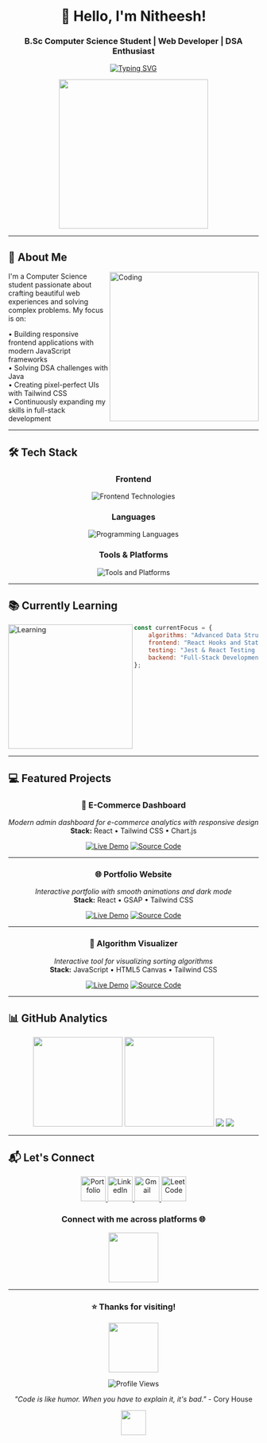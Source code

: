 <div align="center">
  
# 👋 Hello, I'm Nitheesh!
### B.Sc Computer Science Student | Web Developer | DSA Enthusiast

[![Typing SVG](https://readme-typing-svg.herokuapp.com?font=Inter&size=24&duration=3000&pause=1000&color=6366F1&center=true&vCenter=true&width=600&height=60&lines=Passionate+Web+Developer;DSA+Problem+Solver;React+%26+Tailwind+Specialist;Continuous+Learner)](https://git.io/typing-svg)

<img src="https://github.com/Anmol-Baranwal/Cool-GIFs-For-GitHub/assets/74038190/0b335028-1d3d-4ee5-b5b3-a373d499be7e" width="300" />

</div>

---

## 🚀 About Me

<img align="right" alt="Coding" width="300" src="https://github.com/Anmol-Baranwal/Cool-GIFs-For-GitHub/assets/74038190/1a797f46-efe4-41e6-9e75-5303e1bbcbfa">

I'm a Computer Science student passionate about crafting beautiful web experiences and solving complex problems. My focus is on:

• Building responsive frontend applications with modern JavaScript frameworks  
• Solving DSA challenges with Java  
• Creating pixel-perfect UIs with Tailwind CSS  
• Continuously expanding my skills in full-stack development  

---

## 🛠️ Tech Stack

<div align="center">

### Frontend
<p>
  <img src="https://skillicons.dev/icons?i=html,css,js,react,tailwind&theme=dark" alt="Frontend Technologies" />
</p>

### Languages
<p>
  <img src="https://skillicons.dev/icons?i=java&theme=dark" alt="Programming Languages" />
</p>

### Tools & Platforms
<p>
  <img src="https://skillicons.dev/icons?i=git,github,vscode,figma&theme=dark" alt="Tools and Platforms" />
</p>

</div>

---

## 📚 Currently Learning

<img align="left" alt="Learning" width="250" src="https://github.com/Anmol-Baranwal/Cool-GIFs-For-GitHub/assets/74038190/29fd6286-4e7b-4d6c-818f-c4765d5e39a9">

```javascript
const currentFocus = {
    algorithms: "Advanced Data Structures & Algorithms in Java",
    frontend: "React Hooks and State Management", 
    testing: "Jest & React Testing Library",
    backend: "Full-Stack Development with Node.js"
};
```

<br clear="left"/>

---

## 💻 Featured Projects

<div align="center">

### 🎯 E-Commerce Dashboard
*Modern admin dashboard for e-commerce analytics with responsive design*  
**Stack:** React • Tailwind CSS • Chart.js

[![Live Demo](https://img.shields.io/badge/Live%20Demo-6366F1?style=for-the-badge&logo=vercel&logoColor=white&labelColor=1E1B4B)](##) [![Source Code](https://img.shields.io/badge/Source%20Code-0F172A?style=for-the-badge&logo=github&logoColor=white&labelColor=374151)](##)

---

### 🌐 Portfolio Website  
*Interactive portfolio with smooth animations and dark mode*  
**Stack:** React • GSAP • Tailwind CSS

[![Live Demo](https://img.shields.io/badge/Live%20Demo-6366F1?style=for-the-badge&logo=vercel&logoColor=white&labelColor=1E1B4B)](##) [![Source Code](https://img.shields.io/badge/Source%20Code-0F172A?style=for-the-badge&logo=github&logoColor=white&labelColor=374151)](##)

---

### 🧮 Algorithm Visualizer
*Interactive tool for visualizing sorting algorithms*  
**Stack:** JavaScript • HTML5 Canvas • Tailwind CSS

[![Live Demo](https://img.shields.io/badge/Live%20Demo-6366F1?style=for-the-badge&logo=vercel&logoColor=white&labelColor=1E1B4B)](##) [![Source Code](https://img.shields.io/badge/Source%20Code-0F172A?style=for-the-badge&logo=github&logoColor=white&labelColor=374151)](##)

</div>

---

## 📊 GitHub Analytics

<div align="center">
  
<img height="180em" src="https://github-readme-stats.vercel.app/api?username=Nitheesh029&show_icons=true&theme=tokyonight&hide_border=true&count_private=true&include_all_commits=true" />
<img height="180em" src="https://github-readme-stats.vercel.app/api/top-langs/?username=Nitheesh029&layout=compact&theme=tokyonight&hide_border=true&langs_count=8" />

<img src="https://github-readme-streak-stats.herokuapp.com/?user=Nitheesh029&theme=tokyonight&hide_border=true" />

<img src="https://github-readme-activity-graph.vercel.app/graph?username=Nitheesh029&theme=tokyo-night&hide_border=true&area=true&custom_title=Contribution%20Graph" />

</div>

---

## 📬 Let's Connect

<div align="center">

<p>
  <a href="##">
    <img src="https://skillicons.dev/icons?i=portfolio" alt="Portfolio" width="50" height="50"/>
  </a>
  <a href="##">
    <img src="https://skillicons.dev/icons?i=linkedin" alt="LinkedIn" width="50" height="50"/>
  </a>
  <a href="mailto:your-email@example.com">
    <img src="https://skillicons.dev/icons?i=gmail" alt="Gmail" width="50" height="50"/>
  </a>
  <a href="##">
    <img src="https://cdn.jsdelivr.net/gh/devicons/devicon/icons/leetcode/leetcode-original.svg" alt="LeetCode" width="50" height="50"/>
  </a>
</p>

### Connect with me across platforms 🌐

<img src="https://github.com/Anmol-Baranwal/Cool-GIFs-For-GitHub/assets/74038190/d48893bd-0757-481c-8d7e-ba3e163feae7" width="100" />

</div>

---

<div align="center">
  
### ⭐ Thanks for visiting!

<img src="https://github.com/Anmol-Baranwal/Cool-GIFs-For-GitHub/assets/74038190/7d484dc9-68a9-4ee6-a767-aea59035c12d" width="100" />

![Profile Views](https://komarev.com/ghpvc/?username=Nitheesh029&color=6366f1&style=flat-square&label=Profile+Views)

*"Code is like humor. When you have to explain it, it's bad."* - Cory House

<img src="https://github.com/Anmol-Baranwal/Cool-GIFs-For-GitHub/assets/74038190/67f477ed-6624-42da-99f0-1a7b1a16eecb" width="50" />

</div>
